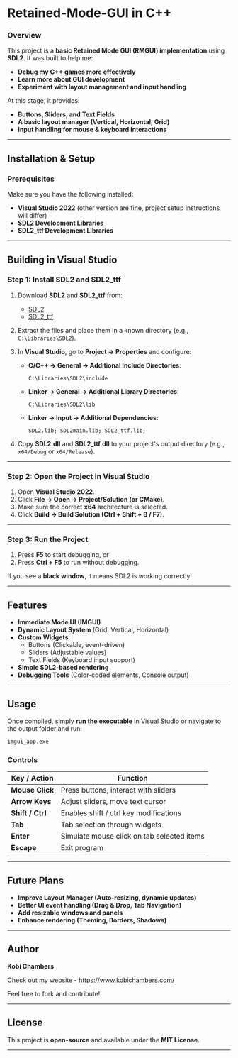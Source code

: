 # **Retained-Mode-GUI in C++**
### **Overview**
This project is a **basic Retained Mode GUI (RMGUI) implementation** using **SDL2**. It was built to help me:
- **Debug my C++ games more effectively**  
- **Learn more about GUI development**  
- **Experiment with layout management and input handling**  

At this stage, it provides:
- **Buttons, Sliders, and Text Fields**  
- **A basic layout manager (Vertical, Horizontal, Grid)**  
- **Input handling for mouse & keyboard interactions**  

---

## **Installation & Setup**
### **Prerequisites**
Make sure you have the following installed:
- **Visual Studio 2022** (other version are fine, project setup instructions will differ)  
- **SDL2 Development Libraries**  
- **SDL2_ttf Development Libraries**  

---

## **Building in Visual Studio**
### **Step 1: Install SDL2 and SDL2_ttf**
1. Download **SDL2** and **SDL2_ttf** from:  
   - [SDL2](https://github.com/libsdl-org/SDL/releases)  
   - [SDL2_ttf](https://github.com/libsdl-org/SDL_ttf/releases)  

2. Extract the files and place them in a known directory (e.g., `C:\Libraries\SDL2`).

3. In **Visual Studio**, go to **Project -> Properties** and configure:
   - **C/C++ -> General -> Additional Include Directories**:
     ```
     C:\Libraries\SDL2\include
     ```
   - **Linker -> General -> Additional Library Directories**:
     ```
     C:\Libraries\SDL2\lib
     ```
   - **Linker -> Input -> Additional Dependencies**:
     ```
     SDL2.lib; SDL2main.lib; SDL2_ttf.lib;
     ```

4. Copy **SDL2.dll** and **SDL2_ttf.dll** to your project's output directory (e.g., `x64/Debug` or `x64/Release`).

---

### **Step 2: Open the Project in Visual Studio**
1. Open **Visual Studio 2022**.
2. Click **File -> Open -> Project/Solution (or CMake)**.
3. Make sure the correct **x64** architecture is selected.
4. Click **Build -> Build Solution (Ctrl + Shift + B / F7)**.

---

### **Step 3: Run the Project**
1. Press **F5** to start debugging, or
2. Press **Ctrl + F5** to run without debugging.

If you see a **black window**, it means SDL2 is working correctly!

---

## **Features**
- **Immediate Mode UI (IMGUI)**
- **Dynamic Layout System** (Grid, Vertical, Horizontal)
- **Custom Widgets**:
  - Buttons (Clickable, event-driven)
  - Sliders (Adjustable values)
  - Text Fields (Keyboard input support)
- **Simple SDL2-based rendering**
- **Debugging Tools** (Color-coded elements, Console output)

---

## **Usage**
Once compiled, simply **run the executable** in Visual Studio or navigate to the output folder and run:
```sh
imgui_app.exe
```

### **Controls**
| Key / Action | Function |
|-------------|----------|
| **Mouse Click** | Press buttons, interact with sliders |
| **Arrow Keys** | Adjust sliders, move text cursor |
| **Shift / Ctrl** | Enables shift / ctrl key modifications |
| **Tab** | Tab selection through widgets |
| **Enter** | Simulate mouse click on tab selected items |
| **Escape** | Exit program |

---

## **Future Plans**
- **Improve Layout Manager (Auto-resizing, dynamic updates)**
- **Better UI event handling (Drag & Drop, Tab Navigation)**
- **Add resizable windows and panels**
- **Enhance rendering (Theming, Borders, Shadows)**

---

## **Author**
**Kobi Chambers**

Check out my website - https://www.kobichambers.com/

Feel free to fork and contribute!

---

## **License**
This project is **open-source** and available under the **MIT License**.

---